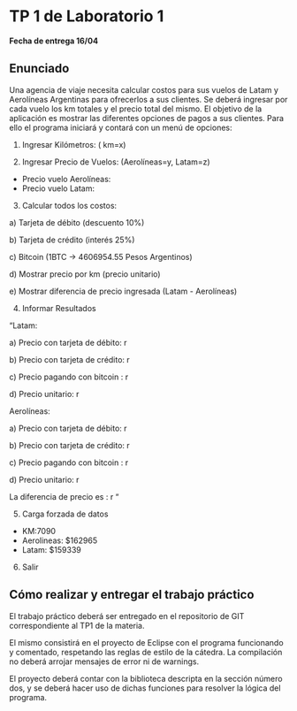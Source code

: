 # TP 1 de Laboratorio 1
**Fecha de entrega 16/04**

## Enunciado 
Una agencia de viaje necesita calcular costos para sus vuelos de Latam y Aerolíneas Argentinas 
para ofrecerlos a sus clientes. 
Se deberá ingresar por cada vuelo los km totales y el precio total del mismo. 
El objetivo de la aplicación es mostrar las diferentes opciones de pagos a sus clientes. 
Para ello el programa iniciará y contará con un menú de opciones:

1. Ingresar Kilómetros: ( km=x) 

2. Ingresar Precio de Vuelos: (Aerolíneas=y, Latam=z) 
- Precio vuelo Aerolíneas: 
- Precio vuelo Latam: 
3. Calcular todos los costos: 

 a) Tarjeta de débito (descuento 10%) 

 b) Tarjeta de crédito (interés 25%) 

 c) Bitcoin (1BTC -> 4606954.55 Pesos Argentinos) 

 d) Mostrar precio por km (precio unitario) 

 e) Mostrar diferencia de precio ingresada (Latam - Aerolíneas) 

 4. Informar Resultados 

“Latam: 

 a) Precio con tarjeta de débito: r 

 b) Precio con tarjeta de crédito: r 

 c) Precio pagando con bitcoin : r 

 d) Precio unitario: r 


 Aerolíneas: 

 a) Precio con tarjeta de débito: r 

 b) Precio con tarjeta de crédito: r 

 c) Precio pagando con bitcoin : r 

 d) Precio unitario: r 


 La diferencia de precio es : r “ 

5. Carga forzada de datos
- KM:7090
- Aerolineas: $162965
- Latam: $159339
6. Salir

## Cómo realizar y entregar el trabajo práctico 
El trabajo práctico deberá ser entregado en el repositorio de GIT correspondiente al TP1 de la 
materia. 

El mismo consistirá en el proyecto de Eclipse con el programa funcionando y comentado, 
respetando las reglas de estilo de la cátedra. La compilación no deberá arrojar mensajes de 
error ni de warnings. 

El proyecto deberá contar con la biblioteca descripta en la sección número dos, y se deberá 
hacer uso de dichas funciones para resolver la lógica del programa.